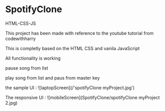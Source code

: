 # SpotifyClone
HTML-CSS-JS

This project has been made with reference to the youtube tutorial from codewithharry

This is completly based on the HTML CSS and vanila JavaScript

All functionality is working 

pause song from list

play song from list and paus from master key


the sample UI :
![laptopScreen](/'spotifyClone myProject.jpg')


The responsive UI :
![mobileScreen](SpotifyClone/spotifyClone myProject 2.jpg)
